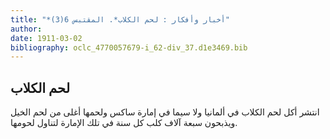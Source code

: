 ```yaml
---
title: "*أخبار وأفكار : لحم الكلاب*. المقتبس 6(3)"
author: 
date: 1911-03-02
bibliography: oclc_4770057679-i_62-div_37.d1e3469.bib
---
```




##  لحم الكلاب 


 انتشر أكل لحم الكلاب في  ألمانيا  ولا سيما في  إمارة  ساكس  ولحمها أغلى من لحم الخيل ويذبحون  سبعة آلاف  كلب كل سنة في تلك الإمارة لتناول لحومها. 
